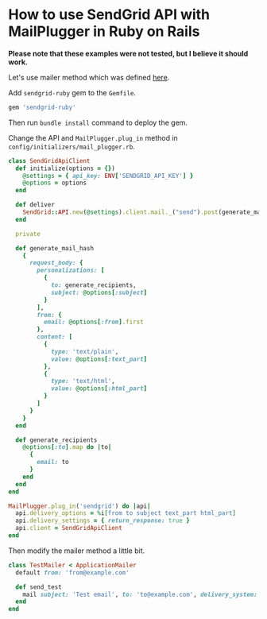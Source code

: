 # How to use SendGrid API with MailPlugger in Ruby on Rails

**Please note that these examples were not tested, but I believe it should work.**

Let's use mailer method which was defined [here](https://github.com/MailToolbox/mail_plugger/blob/main/docs/usage_in_ruby_on_rails.md#api).

Add `sendgrid-ruby` gem to the `Gemfile`.

```ruby
gem 'sendgrid-ruby'
```

Then run `bundle install` command to deploy the gem.

Change the API and `MailPlugger.plug_in` method in `config/initializers/mail_plugger.rb`.

```ruby
class SendGridApiClient
  def initialize(options = {})
    @settings = { api_key: ENV['SENDGRID_API_KEY'] }
    @options = options
  end

  def deliver
    SendGrid::API.new(@settings).client.mail._("send").post(generate_mail_hash)
  end

  private

  def generate_mail_hash
    {
      request_body: {
        personalizations: [
          {
            to: generate_recipients,
            subject: @options[:subject]
          }
        ],
        from: {
          email: @options[:from].first
        },
        content: [
          {
            type: 'text/plain',
            value: @options[:text_part]
          },
          {
            type: 'text/html',
            value: @options[:html_part]
          }
        ]
      }
    }
  end

  def generate_recipients
    @options[:to].map do |to|
      {
        email: to
      }
    end
  end
end

MailPlugger.plug_in('sendgrid') do |api|
  api.delivery_options = %i[from to subject text_part html_part]
  api.delivery_settings = { return_response: true }
  api.client = SendGridApiClient
end
```

Then modify the mailer method a little bit.

```ruby
class TestMailer < ApplicationMailer
  default from: 'from@example.com'

  def send_test
    mail subject: 'Test email', to: 'to@example.com', delivery_system: 'sendgrid'
  end
end
```

